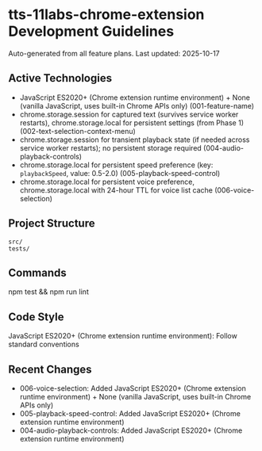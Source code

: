 # tts-11labs-chrome-extension Development Guidelines

Auto-generated from all feature plans. Last updated: 2025-10-17

## Active Technologies
- JavaScript ES2020+ (Chrome extension runtime environment) + None (vanilla JavaScript, uses built-in Chrome APIs only) (001-feature-name)
- chrome.storage.session for captured text (survives service worker restarts), chrome.storage.local for persistent settings (from Phase 1) (002-text-selection-context-menu)
- chrome.storage.session for transient playback state (if needed across service worker restarts); no persistent storage required (004-audio-playback-controls)
- chrome.storage.local for persistent speed preference (key: `playbackSpeed`, value: 0.5-2.0) (005-playback-speed-control)
- chrome.storage.local for persistent voice preference, chrome.storage.local with 24-hour TTL for voice list cache (006-voice-selection)

## Project Structure
```
src/
tests/
```

## Commands
npm test && npm run lint

## Code Style
JavaScript ES2020+ (Chrome extension runtime environment): Follow standard conventions

## Recent Changes
- 006-voice-selection: Added JavaScript ES2020+ (Chrome extension runtime environment) + None (vanilla JavaScript, uses built-in Chrome APIs only)
- 005-playback-speed-control: Added JavaScript ES2020+ (Chrome extension runtime environment)
- 004-audio-playback-controls: Added JavaScript ES2020+ (Chrome extension runtime environment)

<!-- MANUAL ADDITIONS START -->
<!-- MANUAL ADDITIONS END -->
